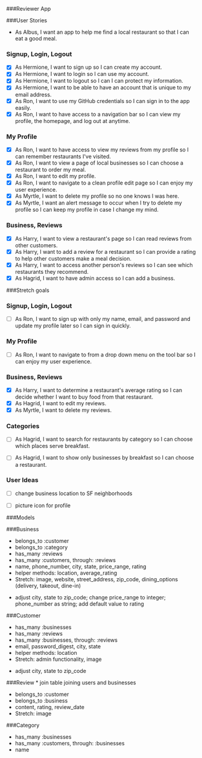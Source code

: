 ###Reviewer App

###User Stories
- As Albus, I want an app to help me find a local restaurant so that I can eat a good meal.

### Signup, Login, Logout
- [x] As Hermione, I want to sign up so I can create my account.
- [x] As Hermione, I want to login so I can use my account.
- [x] As Hermione, I want to logout so I can I can protect my information.
- [x] As Hermione, I want to be able to have an account that is unique to my email address.
- [x] As Ron, I want to use my GitHub credentials so I can sign in to the app easily.
- [x] As Ron, I want to have access to a navigation bar so I can view my profile, the homepage, and log out at anytime.

### My Profile
- [x] As Ron, I want to have access to view my reviews from my profile so I can remember restaurants I've visited.
- [x] As Ron, I want to view a page of local businesses so I can choose a restaurant to order my meal.
- [x] As Ron, I want to edit my profile.
- [x] As Ron, I want to navigate to a clean profile edit page so I can enjoy my user experience.
- [x] As Myrtle, I want to delete my profile so no one knows I was here.
- [x] As Myrtle, I want an alert message to occur when I try to delete my profile so I can keep my profile in case I change my mind.

### Business, Reviews
- [x] As Harry, I want to view a restaurant's page so I can read reviews from other customers.
- [x] As Harry, I want to add a review for a restaurant so I can provide a rating to help other customers make a meal decision.
- [x] As Harry, I want to access another person's reviews so I can see which restaurants they recommend.
- [x] As Hagrid, I want to have admin access so I can add a business.

###Stretch goals

### Signup, Login, Logout
- [ ] As Ron, I want to sign up with only my name, email, and password and update my profile later so I can sign in quickly.

### My Profile
- [ ] As Ron, I want to navigate to from a drop down menu on the tool bar so I can enjoy my user experience.

### Business, Reviews
- [x] As Harry, I want to determine a restaurant's average rating so I can decide whether I want to buy food from that restaurant.
- [x] As Hagrid, I want to edit my reviews.
- [x] As Myrtle, I want to delete my reviews.

### Categories
- [ ] As Hagrid, I want to search for restaurants by category so I can choose which places serve breakfast.
- [ ] As Hagrid, I want to show only businesses by breakfast so I can choose a restaurant.


### User Ideas
- [ ] change business location to SF neighborhoods
- [ ] picture icon for profile


###Models

###Business
- belongs_to :customer
- belongs_to :category
- has_many :reviews
- has_many :customers, through: :reviews
- name, phone_number, city, state, price_range, rating
- helper methods: location, average_rating
- Stretch: image, website, street_address, zip_code, dining_options (delivery, takeout, dine-in)
* adjust city, state to zip_code; change price_range to integer; phone_number as string; add default value to rating

###Customer
- has_many :businesses
- has_many :reviews
- has_many :businesses, through: :reviews
- email, password_digest, city, state
- helper methods: location
- Stretch: admin functionality, image
* adjust city, state to zip_code

###Review * join table joining users and businesses
- belongs_to :customer
- belongs_to :business
- content, rating, review_date
- Stretch: image

###Category
- has_many :businesses
- has_many :customers, through: :businesses
- name
